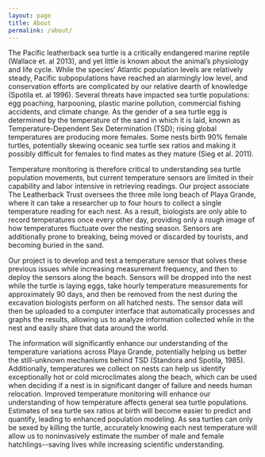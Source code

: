 ```yaml
---
layout: page
title: About
permalink: /about/
---
```


The Pacific leatherback sea turtle is a critically endangered marine reptile (Wallace et. al 2013), and yet little is known about the animal’s physiology and life cycle. While the species’ Atlantic population levels are relatively steady, Pacific subpopulations have reached an alarmingly low level, and conservation efforts are complicated by our relative dearth of knowledge (Spotila et. al 1996). Several threats have impacted sea turtle populations: egg poaching, harpooning, plastic marine pollution, commercial fishing accidents, and climate change. As the gender of a sea turtle egg is determined by the temperature of the sand in which it is laid, known as Temperature-Dependent Sex Determination (TSD); rising global temperatures are producing more females. Some nests birth 90% female turtles, potentially skewing oceanic sea turtle sex ratios and making it possibly difficult for females to find mates as they mature (Sieg et al. 2011). 

Temperature monitoring is therefore critical to understanding sea turtle population movements, but current temperature sensors are limited in their capability and labor intensive in retrieving readings. Our project associate The Leatherback Trust oversees the three mile long beach of Playa Grande, where it can take a researcher up to four hours to collect a single temperature reading for each nest. As a result, biologists are only able to record temperatures once every other day, providing only a rough image of how temperatures fluctuate over the nesting season. Sensors are additionally prone to breaking, being moved or discarded by tourists, and becoming buried in the sand. 

Our project is to develop and test a temperature sensor that solves these previous issues while increasing measurement frequency, and then to deploy the sensors along the beach. Sensors will be dropped into the nest while the turtle is laying eggs, take hourly temperature measurements for approximately 90 days, and then be removed from the nest during the excavation biologists perform on all hatched nests. The sensor data will then be uploaded to a computer interface that automatically processes and graphs the results, allowing us to analyze information collected while in the nest and easily share that data around the world. 

The information will significantly enhance our understanding of the temperature variations across Playa Grande, potentially helping us better the still-unknown mechanisms behind TSD (Standora and Spotila, 1985). Additionally, temperatures we collect on nests can help us identify exceptionally hot or cold microclimates along the beach, which can be used when deciding if a nest is in significant danger of failure and needs human relocation. Improved temperature monitoring will enhance our understanding of how temperature affects general sea turtle populations. Estimates of sea turtle sex ratios at birth will become easier to predict and quantify, leading to enhanced population modeling. As sea turtles can only be sexed by killing the turtle, accurately knowing each nest temperature will allow us to noninvasively estimate the number of male and female hatchlings--saving lives while increasing scientific understanding.